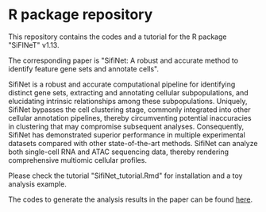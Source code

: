 # R package repository

This repository contains the codes and a tutorial for the R package "SiFINeT" v1.13.

The corresponding paper is "SifiNet: A robust and accurate method to identify feature gene sets and annotate cells".

SifiNet is a robust and accurate computational pipeline for identifying distinct gene sets, extracting and annotating cellular subpopulations, and elucidating intrinsic relationships among these subpopulations. Uniquely, SifiNet bypasses the cell clustering stage, commonly integrated into other cellular annotation pipelines, thereby circumventing potential inaccuracies in clustering that may compromise subsequent analyses. Consequently, SifiNet has demonstrated superior performance in multiple experimental datasets compared with other state-of-the-art methods. SifiNet can analyze both single-cell RNA and ATAC sequencing data, thereby rendering comprehensive multiomic cellular profiles.

Please check the tutorial "SifiNet_tutorial.Rmd" for installation and a toy analysis example.

The codes to generate the analysis results in the paper can be found [here](https://github.com/jichunxie/SifiNet_manu_support).
